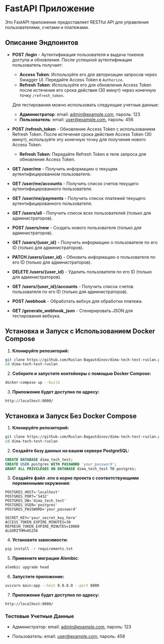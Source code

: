 # FastAPI Приложение

Это FastAPI приложение предоставляет RESTful API для управления пользователями, счетами и платежами.

## Описание Эндпоинтов

- **POST /login** - Аутентификация пользователя и выдача токенов доступа и обновления. После успешной аутентификации пользователь получает:
  - **Access Token**: Используйте его для авторизации запросов через Swagger UI. Передайте Access Token в `Authorize`.
  - **Refresh Token**: Используйте его для обновления Access Token после истечения его срока действия (30 минут) через конечную точку `/refresh_token`.

  Для тестирования можно использовать следующие учетные данные:
  - **Администратор**: email: admin@example.com, пароль: 123
  - **Пользователь**: email: user@example.com, пароль: 456

- **POST /refresh_token** - Обновление Access Token с использованием Refresh Token. После истечения срока действия Access Token (30 минут), используйте эту конечную точку для получения нового Access Token.
  - **Refresh Token**: Передайте Refresh Token в теле запроса для обновления Access Token.

- **GET /user/me** - Получить информацию о текущем аутентифицированном пользователе.
- **GET /user/me/accounts** - Получить список счетов текущего аутентифицированного пользователя.
- **GET /user/me/payments** - Получить список платежей текущего аутентифицированного пользователя.
- **GET /users/all** - Получить список всех пользователей (только для администраторов).
- **POST /users/new** - Создать нового пользователя (только для администраторов).
- **GET /users/{user_id}** - Получить информацию о пользователе по его ID (только для администраторов).
- **PATCH /users/{user_id}** - Обновить информацию о пользователе по его ID (только для администраторов).
- **DELETE /users/{user_id}** - Удалить пользователя по его ID (только для администраторов).
- **GET /users/{user_id}/accounts** - Получить список счетов пользователя по его ID (только для администраторов).
- **POST /webhook** - Обработать вебхук для обработки платежа.
- **GET /generate_webhook_json** - Сгенерировать JSON для тестирования вебхука.

## Установка и Запуск с Использованием Docker Compose

1. **Клонируйте репозиторий:**

```sh
git clone https://github.com/Ruslan-Bagautdinov/dima-tech-test-ruslan.git
cd dima-tech-test-ruslan
```

2. **Соберите и запустите контейнеры с помощью Docker Compose:**

```sh
docker-compose up --build
```

3. **Приложение будет доступно по адресу:**

```http
http://localhost:8000/
```

## Установка и Запуск Без Docker Compose

1. **Клонируйте репозиторий:**

```sh
git clone https://github.com/Ruslan-Bagautdinov/dima-tech-test-ruslan.git
cd dima-tech-test-ruslan
```

2. **Создайте базу данных на вашем сервере PostgreSQL:**

```sql
CREATE DATABASE dima_tech_test;
CREATE USER postgres WITH PASSWORD 'your_password';
GRANT ALL PRIVILEGES ON DATABASE dima_tech_test TO postgres;
```

3. **Создайте файл .env в корне проекта с соответствующими переменными окружения:**

```dotenv
POSTGRES_HOST='localhost'
POSTGRES_PORT='5432'
POSTGRES_DB='dima_tech_test'
POSTGRES_USER='postgres'
POSTGRES_PASSWORD='your_password'

SECRET_KEY='your_secret_key_here'
ACCESS_TOKEN_EXPIRE_MINUTES=30
REFRESH_TOKEN_EXPIRE_MINUTES=10080
ALGORITHM=HS256
```

4. **Установите зависимости:**

```sh
pip install -r requirements.txt
```

5. **Примените миграции Alembic:**

```sh
alembic upgrade head
```

6. **Запустите приложение:**

```sh
uvicorn main:app --host 0.0.0.0 --port 8000
```

7. **Приложение будет доступно по адресу:**

```http
http://localhost:8000/
```

### Тестовые Учетные Данные
- Администратор: email: admin@example.com, пароль: 123

- Пользователь: email: user@example.com, пароль: 456
